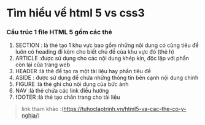 # Tìm hiểu về html 5 vs css3
### Cấu trúc 1 file HTML 5 gồm các thẻ
  1. SECTION :  là thẻ tạo 1 khu vực bao gồm những nội dung có cùng tiêu đề luôn có heading đi kèm cho biết chủ đề của khu vực đó (thẻ h)
  2. ARTICLE :được sử dụng cho các nội dung khép kín, độc lập với phần còn lại của trang web
  3. HEADER :là thẻ để tạo ra một tài liệu hay phần tiêu đề
  4. ASIDE : được sử dụng để chứa những thông tin bên cạnh nội dung chính
  5. FIGURE :là thẻ ghi chú nội dung của  bức ảnh
  6. NAV :là thẻ chứa các link điều hướng
  7. fOOTER :là thẻ tạo chân trang cho tài liệu
 > link tham khảo :(https://tuhoclaptrinh.vn/html5-va-cac-the-co-y-nghia/)